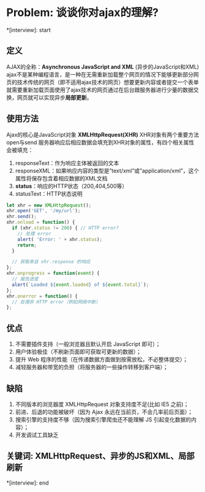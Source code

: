 # Problem: 谈谈你对ajax的理解?

*[interview]: start

## 定义
AJAX的全称：**Asynchronous JavaScript and XML** (异步的JavaScript和XML)
ajax不是某种编程语言，是一种在无需重新加载整个网页的情况下能够更新部分网页的技术传统的网页（即不适用ajax技术的网页）想要更新内容或者提交一个表单就需要重新加载页面使用了ajax技术的网页通过在后台跟服务器进行少量的数据交换，网页就可以实现异步**局部更新**。

## 使用方法
Ajax的核心是JavaScript对象 **XMLHttpRequest(XHR)**
XHR对象有两个重要方法 open与send
服务器响应后相应数据会填充到XHR对象的属性，有四个相关属性会被填充：

1. responseText：作为响应主体被返回的文本
2. responseXML：如果响应内容的类型是”text/xml”或”application/xml”，这个属性将保存包含着相应数据的XML文档
3. **status**：响应的HTTP状态（200,404,500等）
4. statusText：HTTP状态说明

```js
let xhr = new XMLHttpRequest();
xhr.open('GET', '/my/url');
xhr.send();
xhr.onload = function() {
  if (xhr.status != 200) { // HTTP error?
    // 处理 error
    alert( 'Error: ' + xhr.status);
    return;
  }

  // 获取来自 xhr.response 的响应
};
xhr.onprogress = function(event) {
  // 报告进度
  alert(`Loaded ${event.loaded} of ${event.total}`);
};
xhr.onerror = function() {
  // 处理非 HTTP error（例如网络中断）
};
```

## 优点
1. 不需要插件支持（一般浏览器且默认开启 JavaScript 即可）；
2. 用户体验极佳（不刷新页面即可获取可更新的数据）；
3. 提升 Web 程序的性能（在传递数据方面做到按需放松，不必整体提交）；
4. 减轻服务器和带宽的负担（将服务器的一些操作转移到客户端）；

## 缺陷
1. 不同版本的浏览器度 XMLHttpRequest 对象支持度不足(比如 IE5 之前)；
2. 前进、后退的功能被破坏（因为 Ajax 永远在当前页，不会几率前后页面）；
3. 搜索引擎的支持度不够（因为搜索引擎爬虫还不能理解 JS 引起变化数据的内容）；
4. 开发调试工具缺乏

## 关键词: XMLHttpRequest、异步的JS和XML、局部刷新
*[interview]: end
